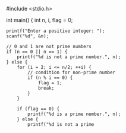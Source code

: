 #include <stdio.h>

int main() {
    int n, i, flag = 0;

    printf("Enter a positive integer: ");
    scanf("%d", &n);

    // 0 and 1 are not prime numbers
    if (n == 0 || n == 1) {
        printf("%d is not a prime number.", n);
    } else {
        for (i = 2; i <= n/2; ++i) {
            // condition for non-prime number
            if (n % i == 0) {
                flag = 1;
                break;
            }
        }

        if (flag == 0) {
            printf("%d is a prime number.", n);
        } else {
            printf("%d is not a prime
